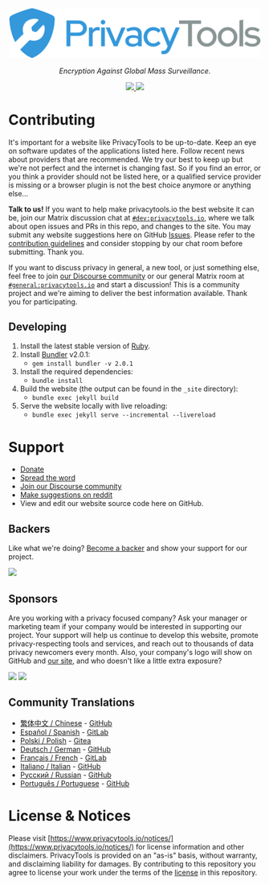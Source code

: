 <div align="center">
<a href="https://www.privacytools.io">
	<img src="assets/img/svg/layout/brand/horizontal.svg" width="500px" alt="PrivacyTools" />
</a>
<p>
	<em>Encryption Against Global Mass Surveillance.</em>
</p>
<a href="https://opencollective.com/privacytools#support">
	<img src="https://opencollective.com/privacytools/tiers/badge.svg">
</a>
<a href="https://app.netlify.com/sites/privacytools-io/deploys">
	<img src="https://api.netlify.com/api/v1/badges/afd98777-c205-4928-a301-f57a1448113f/deploy-status">
</a>
</div>

# Contributing

It's important for a website like PrivacyTools to be up-to-date. Keep an eye on software updates of the applications listed here. Follow recent news about providers that are recommended. We try our best to keep up but we're not perfect and the internet is changing fast. So if you find an error, or you think a provider should not be listed here, or a qualified service provider is missing or a browser plugin is not the best choice anymore or anything else...

**Talk to us!** If you want to help make privacytools.io the best website it can be, join our Matrix discussion chat at [`#dev:privacytools.io`](https://matrix.to/#/#dev:privacytools.io), where we talk about open issues and PRs in this repo, and changes to the site. You may submit any website suggestions here on GitHub [Issues](https://github.com/privacytools/privacytools.io/issues). Please refer to the [contribution guidelines](.github/CONTRIBUTING.md) and consider stopping by our chat room before submitting. Thank you.

If you want to discuss privacy in general, a new tool, or just something else, feel free to join [our Discourse community](https://forum.privacytools.io/) or our general Matrix room at [`#general:privacytools.io`](https://matrix.to/#/#general:privacytools.io) and start a discussion! This is a community project and we're aiming to deliver the best information available. Thank you for participating.

## Developing

1. Install the latest stable version of [Ruby](https://www.ruby-lang.org/en/downloads/).
1. Install [Bundler](https://bundler.io/) v2.0.1:
	* `gem install bundler -v 2.0.1`
1. Install the required dependencies:
	* `bundle install`
1. Build the website (the output can be found in the `_site` directory):
	* `bundle exec jekyll build`
1. Serve the website locally with live reloading:
	* `bundle exec jekyll serve --incremental --livereload`

# Support

- [Donate](https://www.privacytools.io/sponsors/)
- [Spread the word](https://www.privacytools.io/#participate)
- [Join our Discourse community](https://forum.privacytools.io/)
- [Make suggestions on reddit](https://www.reddit.com/r/privacytoolsIO/)
- View and edit our website source code here on GitHub.

## Backers

Like what we're doing? [Become a backer](https://opencollective.com/privacytools) and show your support for our project.

![](https://opencollective.com/privacytools/tiers/sponsor.svg?avatarHeight=64&width=890)

## Sponsors

Are you working with a privacy focused company? Ask your manager or marketing team if your company would be interested in supporting our project. Your support will help us continue to develop this website, promote privacy-respecting tools and services, and reach out to thousands of data privacy newcomers every month. Also, your company's logo will show on GitHub and [our site](https://www.privacytools.io/sponsors/), and who doesn't like a little extra exposure?

[![](https://opencollective.com/privacytools/tiers/gold.svg?avatarHeight=64&width=890&button=false)](https://opencollective.com/privacytools/contribute/gold-12312)
[![](https://opencollective.com/privacytools/tiers/silver.svg?avatarHeight=64&width=890&button=false)](https://opencollective.com/privacytools/contribute/silver-12311)

## Community Translations
- [繁体中文 / Chinese](https://privacytools.twngo.xyz/) - [GitHub](https://github.com/twngo/privacytools-zh)
- [Español / Spanish](https://victorhck.gitlab.io/privacytools-es/) - [GitLab](https://gitlab.com/victorhck/privacytools-es)
- [Polski / Polish](https://pl.privacytools.io) - [Gitea](https://git.privacytools.io/pl-privacytoolsIO/pl.privacytools.io)
- [Deutsch / German](https://privacytools.it-sec.rocks/) - [GitHub](https://github.com/Anon215/privacytools.it-sec.rocks)
- [Français / French](https://privacytools.dreads-unlock.fr/) - [GitLab](https://gitlab.com/Booteille/privacytools)
- [Italiano / Italian](https://privacytools-it.github.io/) - [GitHub](https://github.com/privacytools-it/privacytools-it.github.io)
- [Русский / Russian](https://privacytools.ru) - [GitHub](https://github.com/c0rdis/privacytools.ru)
- [Português / Portuguese](https://www.privacidade.digital/) - [GitHub](https://github.com/PrivacidadeDigital/privacidade.digital)

# License & Notices

Please visit [https://www.privacytools.io/notices/](https://www.privacytools.io/notices/) for license information and other disclaimers. PrivacyTools is provided on an "as-is" basis, without warranty, and disclaiming liability for damages. By contributing to this repository you agree to license your work under the terms of the [license](https://github.com/privacytools/privacytools.io/blob/master/LICENSE.txt) in this repository.
